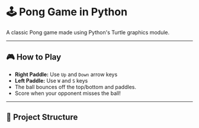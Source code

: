 # 🕹️ Pong Game in Python

A classic Pong game made using Python's Turtle graphics module.

---

## 🎮 How to Play

- **Right Paddle:** Use `Up` and `Down` arrow keys
- **Left Paddle:** Use `W` and `S` keys
- The ball bounces off the top/bottom and paddles.
- Score when your opponent misses the ball!

---

## 📁 Project Structure

